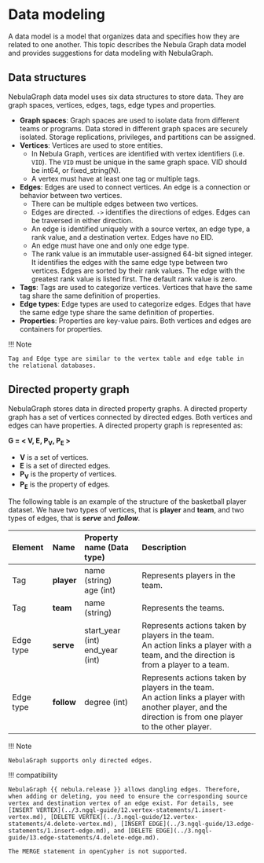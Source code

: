 # Data modeling

A data model is a model that organizes data and specifies how they are related to one another. This topic describes the Nebula Graph data model and provides suggestions for data modeling with NebulaGraph.

## Data structures

NebulaGraph data model uses six data structures to store data. They are graph spaces, vertices, edges, tags, edge types and properties.

- **Graph spaces**: Graph spaces are used to isolate data from different teams or programs. Data stored in different graph spaces are securely isolated. Storage replications, privileges, and partitions can be assigned.
- **Vertices**: Vertices are used to store entities.
  - In Nebula Graph, vertices are identified with vertex identifiers (i.e. `VID`). The `VID` must be unique in the same graph space. VID should be int64, or fixed_string(N).
  - A vertex must have at least one tag or multiple tags.
- **Edges**: Edges are used to connect vertices. An edge is a connection or behavior between two vertices.
  - There can be multiple edges between two vertices.
  - Edges are directed. `->` identifies the directions of edges. Edges can be traversed in either direction.
  - An edge is identified uniquely with a source vertex, an edge type, a rank value, and a destination vertex. Edges have no EID.
  - An edge must have one and only one edge type.
  - The rank value is an immutable user-assigned 64-bit signed integer. It identifies the edges with the same edge type between two vertices. Edges are sorted by their rank values. The edge with the greatest rank value is listed first. The default rank value is zero.
- **Tags**: Tags are used to categorize vertices. Vertices that have the same tag share the same definition of properties.
- **Edge types**: Edge types are used to categorize edges. Edges that have the same edge type share the same definition of properties.
- **Properties**: Properties are key-value pairs. Both vertices and edges are containers for properties.

!!! Note

    Tag and Edge type are similar to the vertex table and edge table in the relational databases.

## Directed property graph

NebulaGraph stores data in directed property graphs. A directed property graph has a set of vertices connected by directed edges. Both vertices and edges can have properties. A directed property graph is represented as:

**G = < V, E, P<sub>V</sub>, P<sub>E</sub> >**

- **V** is a set of vertices.
- **E** is a set of directed edges.
- **P<sub>V</sub>** is the property of vertices.
- **P<sub>E</sub>** is the property of edges.

The following table is an example of the structure of the basketball player dataset. We have two types of vertices, that is **player** and **team**, and two types of edges, that is **_serve_** and **_follow_**.

| Element  | Name  | Property name (Data type)  |  Description  |
| :---  | :---  | :---  | :---  |
| Tag  | **player**  | name (string) <br>age (int) | Represents players in the team.   |
| Tag  | **team** | name (string)  | Represents the teams.
| Edge type | **serve**  | start_year (int) <br> end_year (int) |  Represents actions taken by players in the team.<br>An action links a player with a team, and the direction is from a player to a team. |
| Edge type | **follow**  | degree (int) | Represents actions taken by players in the team.<br>An action links a player with another player, and the direction is from one player to the other player. |

!!! Note

    NebulaGraph supports only directed edges.

!!! compatibility
    
    NebulaGraph {{ nebula.release }} allows dangling edges. Therefore, when adding or deleting, you need to ensure the corresponding source vertex and destination vertex of an edge exist. For details, see [INSERT VERTEX](../3.ngql-guide/12.vertex-statements/1.insert-vertex.md), [DELETE VERTEX](../3.ngql-guide/12.vertex-statements/4.delete-vertex.md), [INSERT EDGE](../3.ngql-guide/13.edge-statements/1.insert-edge.md), and [DELETE EDGE](../3.ngql-guide/13.edge-statements/4.delete-edge.md).

    The MERGE statement in openCypher is not supported.
